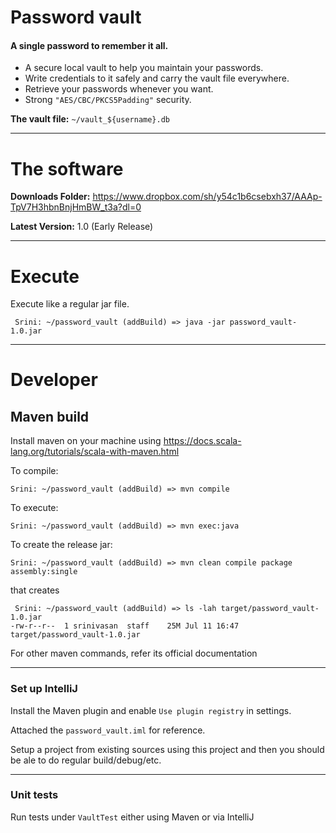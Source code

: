 # Password vault


#### A single password to remember it all.

- A secure local vault to help you maintain your passwords.
- Write credentials to it safely and carry the vault file everywhere. 
- Retrieve your passwords whenever you want.
- Strong `"AES/CBC/PKCS5Padding"` security.

**The vault file:** `~/vault_${username}.db`

---
# The software

**Downloads Folder:** https://www.dropbox.com/sh/y54c1b6csebxh37/AAAp-TpV7H3hbnBnjHmBW_t3a?dl=0

**Latest Version:** 1.0 (Early Release)

---
# Execute

Execute like a regular jar file.
```
 Srini: ~/password_vault (addBuild) => java -jar password_vault-1.0.jar 
```

---
# Developer

## Maven build

Install maven on your machine using https://docs.scala-lang.org/tutorials/scala-with-maven.html

To compile:
```
Srini: ~/password_vault (addBuild) => mvn compile
```

To execute:
```
Srini: ~/password_vault (addBuild) => mvn exec:java
```

To create the release jar:
```
Srini: ~/password_vault (addBuild) => mvn clean compile package assembly:single
```
that creates 
```
 Srini: ~/password_vault (addBuild) => ls -lah target/password_vault-1.0.jar 
-rw-r--r--  1 srinivasan  staff    25M Jul 11 16:47 target/password_vault-1.0.jar
```

For other maven commands, refer its official documentation 

---
### Set up IntelliJ

Install the Maven plugin and enable `Use plugin registry` in settings.

Attached the `password_vault.iml` for reference.

Setup a project from existing sources using this project and then you should 
be ale to do regular build/debug/etc.

---
### Unit tests

Run tests under `VaultTest` either using Maven or via IntelliJ 

